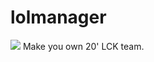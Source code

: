 # lolmanager
<img src="https://images2.imgbox.com/65/62/U9WcLtjp_o.png">
Make you own 20' LCK team.
